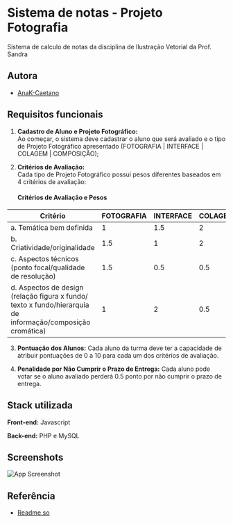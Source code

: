 # Sistema de notas - Projeto Fotografia

Sistema de calculo de notas da disciplina de Ilustração Vetorial da Prof. Sandra 


## Autora

- [AnaK-Caetano](https://github.com/AnaK-Caetano)


## Requisitos funcionais

1. **Cadastro de Aluno e Projeto Fotográfico:**  
Ao começar, o sistema deve cadastrar o aluno que será avaliado e o tipo de Projeto Fotográfico  apresentado (FOTOGRAFIA | INTERFACE | COLAGEM | COMPOSIÇÃO);

2. **Critérios de Avaliação:**  
    Cada tipo de Projeto Fotográfico possui pesos diferentes baseados em 4 critérios de avaliação:
      
      #### Critérios de Avaliação e Pesos

| Critério                                   | FOTOGRAFIA | INTERFACE | COLAGEM |COMPOSIÇÃO |
|--------------------------------------------|-----------------|-----------------|--------------|------------------|
| a. Temática bem definida                   | 1               | 1.5             | 2            | 2                |
| b. Criatividade/originalidade             | 1.5             | 1               | 2            | 2                |
| c. Aspectos técnicos (ponto focal/qualidade de resolução) | 1.5   | 0.5             | 0.5          | 0.5              |
| d. Aspectos de design (relação figura x fundo/ texto x fundo/hierarquia de informação/composição cromática) | 1 | 2 | 0.5 | 0.5 |

3. **Pontuação dos Alunos:**
Cada aluno da turma deve ter a capacidade de atribuir pontuações de 0 a 10 para cada um dos critérios de avaliação.

4. **Penalidade por Não Cumprir o Prazo de Entrega:**
Cada aluno pode votar se o aluno avaliado perderá 0.5 ponto por não cumprir o prazo de entrega.



## Stack utilizada

**Front-end:** Javascript

**Back-end:** PHP e MySQL


## Screenshots

![App Screenshot](https://via.placeholder.com/468x300?text=App+Screenshot+Here)


## Referência

 - [Readme.so](https://readme.so/pt)
